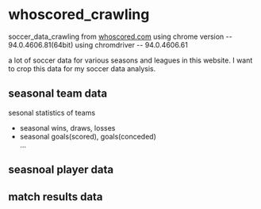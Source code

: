 # whoscored_crawling
soccer_data_crawling from [whoscored.com](http://whoscored.com)
  using chrome version --  94.0.4606.81(64bit)  using chromdriver -- 94.0.4606.61

a lot of soccer data for various seasons and leagues in this website.
I want to crop this data for my soccer data analysis.

## seasonal team data
sesonal statistics of teams
- seasonal wins, draws, losses
- seasonal goals(scored), goals(conceded)  
...


## seasnoal player data

## match results data 




